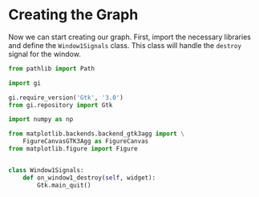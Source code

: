# Creating the Graph

Now we can start creating our graph. First, import the necessary libraries and define the `Window1Signals` class. This class will handle the `destroy` signal for the window.

```python
from pathlib import Path

import gi

gi.require_version('Gtk', '3.0')
from gi.repository import Gtk

import numpy as np

from matplotlib.backends.backend_gtk3agg import \
    FigureCanvasGTK3Agg as FigureCanvas
from matplotlib.figure import Figure


class Window1Signals:
    def on_window1_destroy(self, widget):
        Gtk.main_quit()
```
